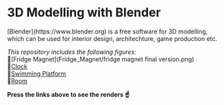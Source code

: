 <h1>3D Modelling with Blender</h1>

<p>[Blender](https://www.blender.org) is a free software for 3D modelling, which can be used for interior design, architechture, game production etc.</p>

*This repository includes the following figures:*<br>
:bug:[Fridge Magnet](Fridge_Magnet/fridge magnet final version.png)<br>
:bug:[Clock](#clock)<br>
:bug:[Swimming Platform](#swimming_platform)<br>
:bug:[Room](#room)

**Press the links above to see the renders :point_up:**
